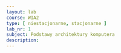 ```yaml
---
layout: lab
course: WIA2
type: [ niestacjonarne, stacjonarne ]
lab_nr: 1
subject: Podstawy architektury komputera
description: 
---
```

